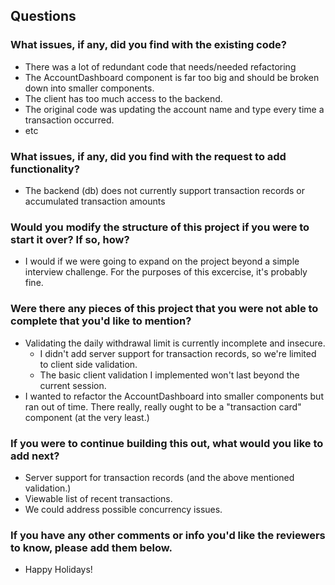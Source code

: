 ## Questions

### What issues, if any, did you find with the existing code?
 - There was a lot of redundant code that needs/needed refactoring
 - The AccountDashboard component is far too big and should be broken down into smaller components.
 - The client has too much access to the backend. 
 - The original code was updating the account name and type every time a transaction occurred.
 - etc

### What issues, if any, did you find with the request to add functionality?
 - The backend (db) does not currently support transaction records or accumulated transaction amounts

### Would you modify the structure of this project if you were to start it over? If so, how?
 - I would if we were going to expand on the project beyond a simple interview challenge. For the purposes of this excercise, it's probably fine.

### Were there any pieces of this project that you were not able to complete that you'd like to mention?
 - Validating the daily withdrawal limit is currently incomplete and insecure. 
   - I didn't add server support for transaction records, so we're limited to client side validation.
   - The basic client validation I implemented won't last beyond the current session.
 - I wanted to refactor the AccountDashboard into smaller components but ran out of time. There really, really
   ought to be a "transaction card" component (at the very least.)

### If you were to continue building this out, what would you like to add next?
 - Server support for transaction records (and the above mentioned validation.)
 - Viewable list of recent transactions.
 - We could address possible concurrency issues.

### If you have any other comments or info you'd like the reviewers to know, please add them below.
 - Happy Holidays!